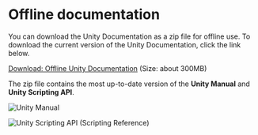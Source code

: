 
# Offline documentation

You can download the Unity Documentation as a zip file for offline use. To download the current version of the Unity Documentation, click the link below.

[Download: Offline Unity Documentation](https://docs.unity3d.com/2018.1/Documentation/uploads/UnityDocumentation.zip) (Size: about 300MB)

The zip file contains the most up-to-date version of the __Unity Manual__ and __Unity Scripting API__.


![Unity Manual](../uploads/Main/OfflineDocumentationUserManual.png)

![Unity Scripting API (Scripting Reference)](../uploads/Main/OfflineDocumentationScriptRef.png)







